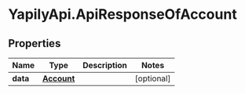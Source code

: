 # YapilyApi.ApiResponseOfAccount

## Properties
Name | Type | Description | Notes
------------ | ------------- | ------------- | -------------
**data** | [**Account**](Account.md) |  | [optional] 


